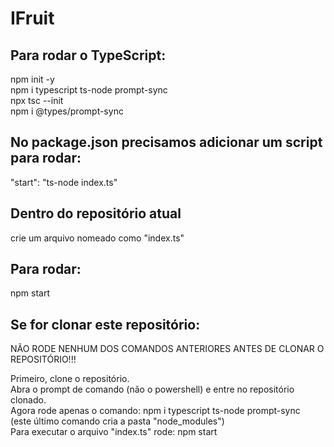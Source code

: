 # IFruit

<h2>Para rodar o TypeScript:</h2>

npm init -y<br>
npm i typescript ts-node prompt-sync<br>
npx tsc --init<br>
npm i @types/prompt-sync<br>

<h2>No package.json precisamos adicionar um script para rodar:</h2>

"start": "ts-node index.ts"<br>

<h2>Dentro do repositório atual</h2>
crie um arquivo nomeado como "index.ts"

<h2>Para rodar:</h2>

npm start<br>

<h2>Se for clonar este repositório:</h2>
NÃO RODE NENHUM DOS COMANDOS ANTERIORES ANTES DE CLONAR O REPOSITÓRIO!!!

Primeiro, clone o repositório.<br>
Abra o prompt de comando (não o powershell) e entre no repositório clonado.<br>
Agora rode apenas o comando: npm i typescript ts-node prompt-sync<br>
(este último comando cria a pasta "node_modules")<br>
Para executar o arquivo "index.ts" rode: npm start
